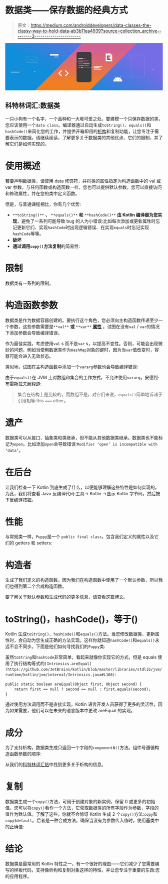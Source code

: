 # 数据类——保存数据的经典方式

> 原文：<https://medium.com/androiddevelopers/data-classes-the-classy-way-to-hold-data-ab3b11ea4939?source=collection_archive---------3----------------------->

![](img/f1f064469350b2336414178de85f7e03.png)

## 科特林词汇:数据类

一只小狗有一个名字，一个品种和一大堆可爱之处。要建模一个只保存数据的类，您应该使用一个`data class`。编译器通过自动生成`toString()`、`equals()`和`hashCode()`来简化您的工作，并提供开箱即用的[析构](/androiddevelopers/breaking-down-destructuring-declarations-e21334ac1e9)和复制功能，让您专注于需要表示的数据。请继续阅读，了解更多关于数据类的其他优点、它们的限制，并了解它们是如何实现的。

# 使用概述

若要声明数据类，请使用 data 修饰符，并将类的属性指定为构造函数中的 val 或 var 参数。与任何函数或构造函数一样，您也可以提供默认参数，您可以直接访问和修改属性，并在您的类中定义函数。

但是，与普通课程相比，你有几个优势:

*   `**toString()**` **、** `**equals()**` **和** `**hashCode()**` **由 Kotlin 编译器为您实现**，避免了一系列可能导致 bug 的人为小错误:比如每次添加或更新属性时忘记更新它们、实现`hashCode`时出现逻辑错误、在实现`equals`时忘记实现`hashCode`等等。
*   **破坏**
*   **通过调用`copy()`方法复制**的简易性:

# 限制

数据类有一系列的限制。

# 构造函数参数

数据类是作为数据容器创建的。要执行这个角色，您必须向主构造函数传递至少一个参数，这些参数需要是`**val**` **或** `**var**` [**属性**](https://kotlinlang.org/docs/reference/properties.html) 。试图在没有`val` / `var`的情况下添加参数会导致编译错误。

作为最佳实践，考虑使用`val` s 而不是`var` s，以提高不变性。否则，可能会出现微妙的问题，例如当使用数据类作为`HashMap`对象的键时，因为当`var`值改变时，容器可能会进入无效状态。

类似地，试图在主构造函数中添加一个`vararg`参数也会导致编译错误:

由于`equals()`在 JVM 上对数组和集合的工作方式，不允许使用`vararg`。安德烈·布雷斯拉夫[解释道](https://blog.jetbrains.com/kotlin/2015/09/feedback-request-limitations-on-data-classes/):

> 集合在结构上是比较的，而数组不是，对它们来说，`equals()`简单地诉诸于引用相等:this `===` other。

# 遗产

数据类可以从接口、抽象类和类继承，但不能从其他数据类继承。数据类也不能标记为`open`。比如添加`open`会导致错误:`Modifier ‘open’ is incompatible with ‘data’`。

# 在后台

让我们检查一下 Kotlin 到底生成了什么，以便能够理解这些特性是如何实现的。为此，我们将查看 Java 反编译代码:工具-> Kotlin ->显示 Kotlin 字节码，然后按下反编译按钮。

# 性能

与常规类一样，`Puppy`是一个 `public final class`，包含我们定义的属性以及它们的 getters 和 setters:

# 构造者

生成了我们定义的构造函数。因为我们在构造函数中使用了一个默认参数，所以我们也得到第二个合成构造函数。

要了解关于默认参数和生成代码的更多信息，请查看这篇博文。

# toString()，hashCode()，等于()

Kotlin 生成`toString()`、`hashCode()`和`equals()`方法。当您修改数据类、更新属性时，会自动为您生成正确的方法实现。这样你就知道`hashCode()`和`equals()`永远不会不同步。下面是他们如何寻找我们的`Puppy`类:

虽然`toString`和`hashCode`非常简单，看起来就像你实现它的方式，但是 equals 使用了执行结构等式的`[Intrinsics.areEqual](https://github.com/JetBrains/kotlin/blob/master/libraries/stdlib/jvm/runtime/kotlin/jvm/internal/Intrinsics.java#L166)`:

```
public static boolean areEqual(Object first, Object second) {
    return first == null ? second == null : first.equals(second);
}
```

通过使用方法调用而不是直接实现，Kotlin 语言开发人员获得了更多的灵活性，因为如果需要，他们可以在未来的语言版本中更改 areEqual 的实现。

# 成分

为了支持析构，数据类生成只返回一个字段的`componentN()`方法。组件号遵循构造函数参数的顺序:

从我们的[科特林词汇贴](/androiddevelopers/breaking-down-destructuring-declarations-e21334ac1e9)中找到更多关于析构的信息。

# 复制

数据类生成一个`copy()`方法，可用于创建对象的新实例，保留 0 或更多的初始值。您可以将`copy()`看作一个方法，它获取数据类的所有字段作为参数，字段的值作为默认值。了解了这些，你就不会惊讶 Kotlin 生成 2 个`copy()`方法:`copy`和`copy$default`。后者是一种合成方法，确保当没有为参数传入值时，使用基类中的正确值:

# 结论

数据类是最常用的 Kotlin 特性之一，有一个很好的理由——它们减少了您需要编写的样板代码，支持像析构和复制对象这样的特性，并让您专注于重要的东西:您的应用程序。